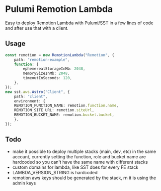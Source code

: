 # Pulumi Remotion Lambda

Easy to deploy Remotion Lambda with Pulumi/SST in a few lines of code and after use that with a client.

## Usage 

```ts
const remotion = new RemotionLambda("Remotion", {
    path: "remotion-example",
    function: {
        ephemerealStorageInMb: 2048,
        memorySizeInMb: 2048,
        timeoutInSeconds: 120,
    },
});
new sst.aws.Astro("Client", {
    path: "client",
    environment: {
    REMOTION_FUNCTION_NAME: remotion.function.name,
    REMOTION_SITE_URL: remotion.siteUrl,
    REMOTION_BUCKET_NAME: remotion.bucket.bucket,
    },
});
```

## Todo
- make it possible to deploy multiple stacks (main, dev, etc) in the same account, currently setting the function, role and bucket name are hardcoded so you can't have the same name with different stacks
- custom domains for lambda, like SST does for every FE stack
- LAMBDA_VERSION_STRING is hardcoded
- remotion aws keys should be generated by the stack, rn it is using the admin keys
